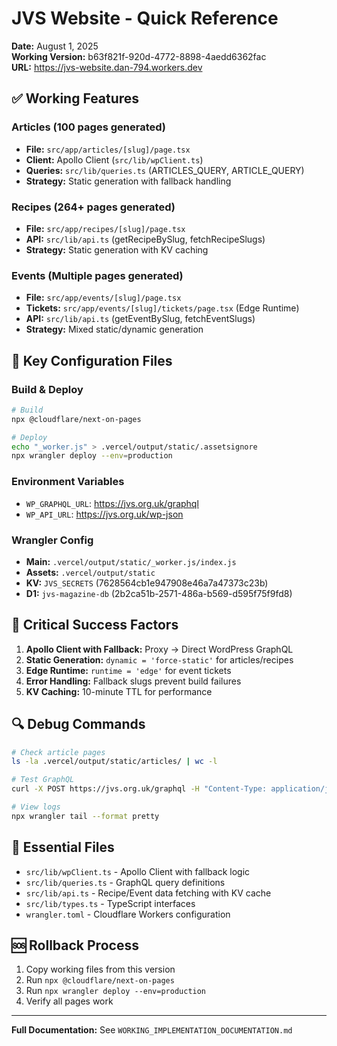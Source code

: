 # JVS Website - Quick Reference

**Date:** August 1, 2025  
**Working Version:** b63f821f-920d-4772-8898-4aedd6362fac  
**URL:** https://jvs-website.dan-794.workers.dev  

## ✅ Working Features

### Articles (100 pages generated)
- **File:** `src/app/articles/[slug]/page.tsx`
- **Client:** Apollo Client (`src/lib/wpClient.ts`)
- **Queries:** `src/lib/queries.ts` (ARTICLES_QUERY, ARTICLE_QUERY)
- **Strategy:** Static generation with fallback handling

### Recipes (264+ pages generated)
- **File:** `src/app/recipes/[slug]/page.tsx`
- **API:** `src/lib/api.ts` (getRecipeBySlug, fetchRecipeSlugs)
- **Strategy:** Static generation with KV caching

### Events (Multiple pages generated)
- **File:** `src/app/events/[slug]/page.tsx`
- **Tickets:** `src/app/events/[slug]/tickets/page.tsx` (Edge Runtime)
- **API:** `src/lib/api.ts` (getEventBySlug, fetchEventSlugs)
- **Strategy:** Mixed static/dynamic generation

## 🔧 Key Configuration Files

### Build & Deploy
```bash
# Build
npx @cloudflare/next-on-pages

# Deploy
echo "_worker.js" > .vercel/output/static/.assetsignore
npx wrangler deploy --env=production
```

### Environment Variables
- `WP_GRAPHQL_URL`: https://jvs.org.uk/graphql
- `WP_API_URL`: https://jvs.org.uk/wp-json

### Wrangler Config
- **Main:** `.vercel/output/static/_worker.js/index.js`
- **Assets:** `.vercel/output/static`
- **KV:** `JVS_SECRETS` (7628564cb1e947908e46a7a47373c23b)
- **D1:** `jvs-magazine-db` (2b2ca51b-2571-486a-b569-d595f75f9fd8)

## 🚨 Critical Success Factors

1. **Apollo Client with Fallback:** Proxy → Direct WordPress GraphQL
2. **Static Generation:** `dynamic = 'force-static'` for articles/recipes
3. **Edge Runtime:** `runtime = 'edge'` for event tickets
4. **Error Handling:** Fallback slugs prevent build failures
5. **KV Caching:** 10-minute TTL for performance

## 🔍 Debug Commands

```bash
# Check article pages
ls -la .vercel/output/static/articles/ | wc -l

# Test GraphQL
curl -X POST https://jvs.org.uk/graphql -H "Content-Type: application/json" -d '{"query":"{posts(first:1){nodes{slug}}}"}'

# View logs
npx wrangler tail --format pretty
```

## 📁 Essential Files

- `src/lib/wpClient.ts` - Apollo Client with fallback logic
- `src/lib/queries.ts` - GraphQL query definitions
- `src/lib/api.ts` - Recipe/Event data fetching with KV cache
- `src/lib/types.ts` - TypeScript interfaces
- `wrangler.toml` - Cloudflare Workers configuration

## 🆘 Rollback Process

1. Copy working files from this version
2. Run `npx @cloudflare/next-on-pages`
3. Run `npx wrangler deploy --env=production`
4. Verify all pages work

---

**Full Documentation:** See `WORKING_IMPLEMENTATION_DOCUMENTATION.md` 